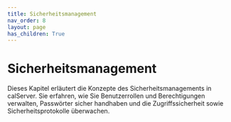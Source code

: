 ```yaml
---
title: Sicherheitsmanagement
nav_order: 8
layout: page
has_children: True
---
```


# Sicherheitsmanagement

Dieses Kapitel erläutert die Konzepte des Sicherheitsmanagements in calServer. Sie erfahren, wie Sie Benutzerrollen und Berechtigungen verwalten, Passwörter sicher handhaben und die Zugriffssicherheit sowie Sicherheitsprotokolle überwachen.
